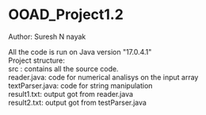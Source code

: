 # OOAD_Project1.2
Author: Suresh N nayak

All the code is run on Java version "17.0.4.1"  
Project structure:  
src : contains all the source code.   
    reader.java: code for numerical analisys on the input array  
    textParser.java: code for string manipulation  
result1.txt: output got from reader.java  
result2.txt: output got from testParser.java  
